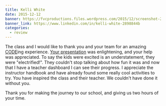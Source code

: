 ```yaml
---
title: Kelli White
date: 2015-12-12
banner: https://fvcproductions.files.wordpress.com/2015/12/screenshot-2015-12-12-15-08-29.png
banner_link: https://www.linkedin.com/in/kelli-white-2898844b
categories:
  - review
---
```


The class and I would like to thank you and your team for an amazing [CODE](//hourofcode.com/us)ing experience. [Your presentation](//fvcproductions.com/2015/12/07/hour-of-code-2015/) was enlightening, and your help was appreciated. To say the kids were excited is an understatement, they were "electrified!". They couldn't stop talking about how fun it was and now that I have a teacher dashboard I can see their progress. I appreciate the instructor handbook and have already found some really cool activities to try. You have inspired the class and their teacher. We couldn't have done it without you.

Thank you for making the journey to our school, and giving us two hours of your time.
